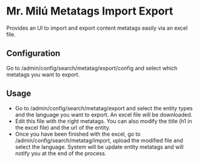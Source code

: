 # Mr. Milú Metatags Import Export 
Provides an UI to import and export content metatags easily via an excel file.

## Configuration
Go to /admin/config/search/metatag/export/config and select which metatags you want to export.

## Usage
* Go to /admin/config/search/metatag/export and select the entity types and the language you want to export. An excel file will be downloaded.
* Edit this file with the right metatags. You can also modify the title (h1 in the excel file) and the url of the entity.
* Once you have been finished with the excel, go to /admin/config/search/metatag/import, upload the modified file and select the language. System will be update entity metatags and will notify you at the end of the process. 
